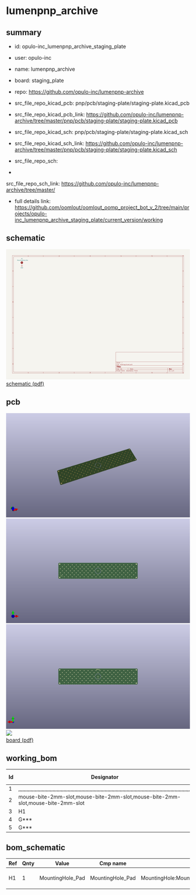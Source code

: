 # lumenpnp_archive
 
## summary 
* id: opulo-inc_lumenpnp_archive_staging_plate
* user: opulo-inc
* name: lumenpnp_archive
* board: staging_plate
* repo: https://github.com/opulo-inc/lumenpnp-archive
* src_file_repo_kicad_pcb: pnp/pcb/staging-plate/staging-plate.kicad_pcb
* src_file_repo_kicad_pcb_link: https://github.com/opulo-inc/lumenpnp-archive/tree/master/pnp/pcb/staging-plate/staging-plate.kicad_pcb
* src_file_repo_kicad_sch: pnp/pcb/staging-plate/staging-plate.kicad_sch
* src_file_repo_kicad_sch_link: https://github.com/opulo-inc/lumenpnp-archive/tree/master/pnp/pcb/staging-plate/staging-plate.kicad_sch

* src_file_repo_sch: 
*
 src_file_repo_sch_link: https://github.com/opulo-inc/lumenpnp-archive/tree/master/
* full details link: https://github.com/oomlout/oomlout_oomp_project_bot_v_2/tree/main/projects/opulo-inc_lumenpnp_archive_staging_plate/current_version/working  

## schematic  
![](working_schematic_600.png)  
[schematic (pdf)](working_schematic.pdf)  

## pcb  
![](working_3d_600.png) 
![](working_3d_front_600.png)  
![](working_3d_back_600.png)  
![](working_600.png)  
[board (pdf)](working.pdf)  

## working_bom
| Id | Designator | Footprint | Quantity | Designation | Supplier and ref |  | None | 
| --- | --- | --- | --- | --- | --- | --- | --- | 
| 1 | ,,,,,,,,,,,,,,,,,,,,,,,,,,,,,,,,,,,,,,,,,,,,,,,,,,,,,,,,,,,,,,,,,,,,,,,,,,,,,,,,,,,,,,,,,,,,,,,,,,,,,,,,,,,,,,,,,,,,,,,,,,,,,, |  | 127 |  |  |  | [''] | 
| 2 | mouse-bite-2mm-slot,mouse-bite-2mm-slot,mouse-bite-2mm-slot,mouse-bite-2mm-slot | mouse-bite-2mm-slot-4mm | 4 | VAL** |  |  | [''] | 
| 3 | H1 | MountingHole_5.3mm_M5_DIN965_Pad | 1 | MountingHole_Pad |  |  | [''] | 
| 4 | G*** | logo_mask | 1 | LOGO |  |  | [''] | 
| 5 | G*** | goblin-tiny | 1 | LOGO |  |  | [''] | 


## bom_schematic
| Ref | Qnty | Value | Cmp name | Footprint | Description | Vendor | DNP | 
| --- | --- | --- | --- | --- | --- | --- | --- | 
| H1 | 1 | MountingHole_Pad | MountingHole_Pad | MountingHole:MountingHole_5.3mm_M5_DIN965_Pad | Mounting Hole with connection |  |  | 



